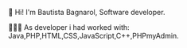 👋 Hi! I'm Bautista Bagnarol, Software developer.

👩🏻‍💻 As developer i had worked with: Java,PHP,HTML,CSS,JavaScript,C++,PHPmyAdmin.
        
